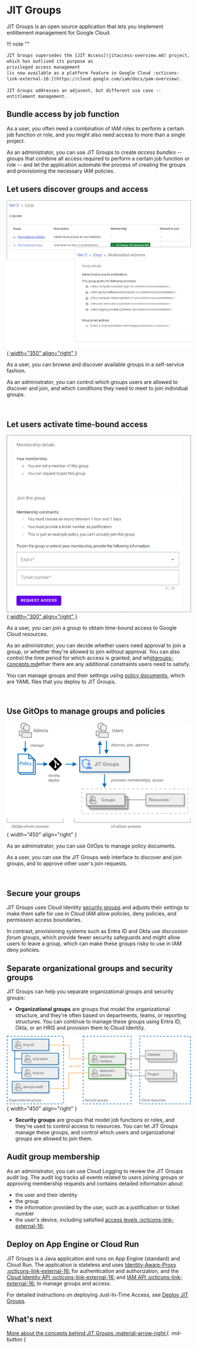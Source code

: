# JIT Groups

JIT Groups is an open source application that lets you implement entitlement management 
for Google Cloud.

!!! note ""

    JIT Groups supersedes the [JIT Access](jitaccess-overview.md) project, which has outlived its purpose as
    privileged access management
    [is now available as a platform feature in Google Cloud :octicons-link-external-16:](https://cloud.google.com/iam/docs/pam-overview).

    JIT Groups addresses an adjacent, but different use case -- entitlement management. 

## Bundle access by job function

As a user, you often need a combination of IAM roles to perform a certain job function or role,
and you might also need access to more than a single project.

As an administrator, you can use JIT Groups to create _access bundles_ -- groups that combine all
access required to perform a certain job function or role -- and let the application automate the
process of creating the groups and provisioning the necessary IAM policies.

## Let users discover groups and access

[![Discover groups](images/jitgroups-discover.png){ width="350" align="right"  }](images/jitgroups-discover.png)

As a user, you can browse and discover available groups in a self-service fashion.

As an administrator, you can control which groups users are allowed to discover and join, 
and which conditions they need to meet to join individual groups.

<img src='images/pix.gif' style='width: 100%; height: 1px'>

## Let users activate time-bound access 

[![Request form](images/jitgroups-groupdetails.png){ width="300" align="right"  }](images/jitgroups-groupdetails.png)

As a user, you can join a group to obtain time-bound access to Google Cloud resources.

As an administrator, you can decide whether users need approval to join a group, or whether they're
allowed to join without approval. You can also control the time period for which access is granted, and wh[jitgroups-concepts.md](jitgroups-concepts.md)ether
there are any additional constraints users need to satisfy.

You can manage groups and their settings using [policy documents](policy-reference.md),
which are YAML files that you deploy to JIT Groups.

<img src='images/pix.gif' style='width: 100%; height: 1px'>

## Use GitOps to manage groups and policies

![Group structure](images/process.svg){ width="450" align="right"  }

As an administrator, you can use GitOps to manage policy documents. 

As a user, you can use the JIT Groups web interface to discover and join groups, and to approve
other user's join requests.

<img src='images/pix.gif' style='width: 100%; height: 1px'>

## Secure your groups

JIT Groups uses Cloud Identity [security groups](https://support.google.com/a/answer/10607394) and adjusts 
their settings to make them safe for use in Cloud IAM allow policies, deny policies, and permission access boundaries.

In contrast, provisioning systems such as Entra ID and Okta use _discussion forum_ groups, which provide
fewer security safeguards and might allow users to leave a group, which can make these groups risky to use in
IAM deny policies.


## Separate organizational groups and security groups

JIT Groups can help you separate organizational groups and security groups:

+   **Organizational groups** are groups that model the organizational structure, and they're often based on 
    departments, teams, or reporting structures. You can continue to manage these groups using Entra ID, Okta, 
    or an HRIS and provision them to Cloud Identity.


![Group structure](images/group-structure.svg){ width="450" align="right"  }

+   **Security groups** are groups that model job functions or roles, and they're used to control access to 
    resources. You can let JIT Groups manage these groups, and control which users and organizational groups
    are allowed to join them.

## Audit group membership

As an administrator, you can use Cloud Logging to review the JIT Groups audit log. The audit log tracks all events
related to users joining groups or approving membership requests and contains detailed information about:

* the user and their identity
* the group
* the information provided by the user, such as a justification or ticket number
* the user's device, including satisfied [access levels :octicons-link-external-16:](https://cloud.google.com/access-context-manager/docs/manage-access-levels)

## Deploy on App Engine or Cloud Run

JIT Groups is a Java application and runs on App Engine (standard) and Cloud Run. The application
is stateless and uses [Identity-Aware-Proxy :octicons-link-external-16:](https://cloud.google.com/iap/docs/concepts-overview)
for authentication and authorization, and the [Cloud Identity API :octicons-link-external-16:](https://cloud.google.com/identity/docs/reference/rest) and
[IAM API :octicons-link-external-16:](https://cloud.google.com/iam/docs/reference/rest) to manage groups and access.

For detailed instructions on deploying Just-In-Time Access, see [Deploy JIT Groups](jitgroups-deploy.md).

## What's next 

[More about the concepts behind JIT Groups :material-arrow-right:](jitgroups-concepts.md){ .md-button }